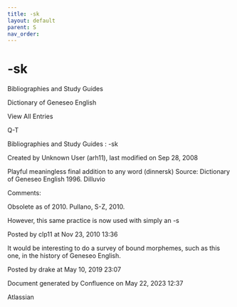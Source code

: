 ```yaml
---
title: -sk
layout: default
parent: S
nav_order:
---
```


# -sk

Bibliographies and Study Guides

Dictionary of Geneseo English

View All Entries

Q-T

Bibliographies and Study Guides : -sk

Created by  Unknown User (arh11), last modified on Sep 28, 2008

Playful meaningless final addition to any word (dinnersk) Source: Dictionary of Geneseo English 1996. Dilluvio

Comments:

Obsolete as of 2010. Pullano, S-Z, 2010.

However, this same practice is now used with simply an -s

Posted by clp11 at Nov 23, 2010 13:36

It would be interesting to do a survey of bound morphemes, such as this one, in the history of Geneseo English.

Posted by drake at May 10, 2019 23:07

Document generated by Confluence on May 22, 2023 12:37

Atlassian
